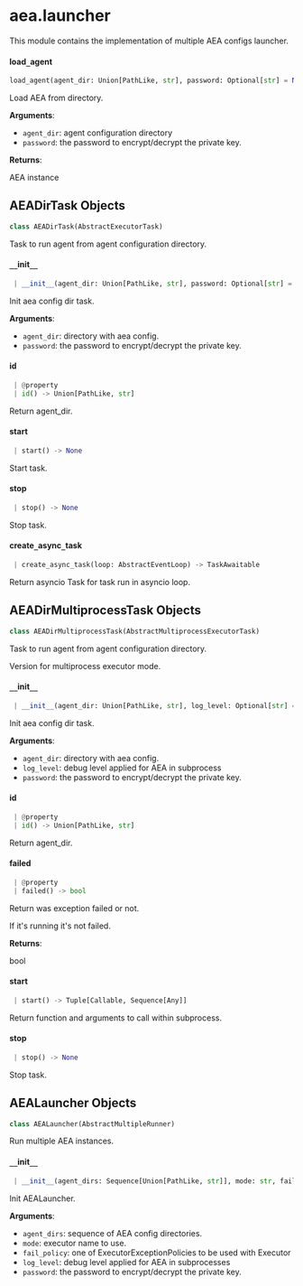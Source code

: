 <a name="aea.launcher"></a>
# aea.launcher

This module contains the implementation of multiple AEA configs launcher.

<a name="aea.launcher.load_agent"></a>
#### load`_`agent

```python
load_agent(agent_dir: Union[PathLike, str], password: Optional[str] = None) -> AEA
```

Load AEA from directory.

**Arguments**:

- `agent_dir`: agent configuration directory
- `password`: the password to encrypt/decrypt the private key.

**Returns**:

AEA instance

<a name="aea.launcher.AEADirTask"></a>
## AEADirTask Objects

```python
class AEADirTask(AbstractExecutorTask)
```

Task to run agent from agent configuration directory.

<a name="aea.launcher.AEADirTask.__init__"></a>
#### `__`init`__`

```python
 | __init__(agent_dir: Union[PathLike, str], password: Optional[str] = None) -> None
```

Init aea config dir task.

**Arguments**:

- `agent_dir`: directory with aea config.
- `password`: the password to encrypt/decrypt the private key.

<a name="aea.launcher.AEADirTask.id"></a>
#### id

```python
 | @property
 | id() -> Union[PathLike, str]
```

Return agent_dir.

<a name="aea.launcher.AEADirTask.start"></a>
#### start

```python
 | start() -> None
```

Start task.

<a name="aea.launcher.AEADirTask.stop"></a>
#### stop

```python
 | stop() -> None
```

Stop task.

<a name="aea.launcher.AEADirTask.create_async_task"></a>
#### create`_`async`_`task

```python
 | create_async_task(loop: AbstractEventLoop) -> TaskAwaitable
```

Return asyncio Task for task run in asyncio loop.

<a name="aea.launcher.AEADirMultiprocessTask"></a>
## AEADirMultiprocessTask Objects

```python
class AEADirMultiprocessTask(AbstractMultiprocessExecutorTask)
```

Task to run agent from agent configuration directory.

Version for multiprocess executor mode.

<a name="aea.launcher.AEADirMultiprocessTask.__init__"></a>
#### `__`init`__`

```python
 | __init__(agent_dir: Union[PathLike, str], log_level: Optional[str] = None, password: Optional[str] = None) -> None
```

Init aea config dir task.

**Arguments**:

- `agent_dir`: directory with aea config.
- `log_level`: debug level applied for AEA in subprocess
- `password`: the password to encrypt/decrypt the private key.

<a name="aea.launcher.AEADirMultiprocessTask.id"></a>
#### id

```python
 | @property
 | id() -> Union[PathLike, str]
```

Return agent_dir.

<a name="aea.launcher.AEADirMultiprocessTask.failed"></a>
#### failed

```python
 | @property
 | failed() -> bool
```

Return was exception failed or not.

If it's running it's not failed.

**Returns**:

bool

<a name="aea.launcher.AEADirMultiprocessTask.start"></a>
#### start

```python
 | start() -> Tuple[Callable, Sequence[Any]]
```

Return function and arguments to call within subprocess.

<a name="aea.launcher.AEADirMultiprocessTask.stop"></a>
#### stop

```python
 | stop() -> None
```

Stop task.

<a name="aea.launcher.AEALauncher"></a>
## AEALauncher Objects

```python
class AEALauncher(AbstractMultipleRunner)
```

Run multiple AEA instances.

<a name="aea.launcher.AEALauncher.__init__"></a>
#### `__`init`__`

```python
 | __init__(agent_dirs: Sequence[Union[PathLike, str]], mode: str, fail_policy: ExecutorExceptionPolicies = ExecutorExceptionPolicies.propagate, log_level: Optional[str] = None, password: Optional[str] = None) -> None
```

Init AEALauncher.

**Arguments**:

- `agent_dirs`: sequence of AEA config directories.
- `mode`: executor name to use.
- `fail_policy`: one of ExecutorExceptionPolicies to be used with Executor
- `log_level`: debug level applied for AEA in subprocesses
- `password`: the password to encrypt/decrypt the private key.

